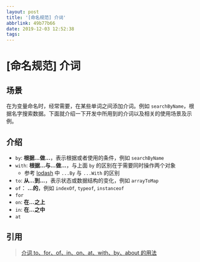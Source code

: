 ```yaml
---
layout: post
title: '[命名规范] 介词'
abbrlink: 49b77b66
date: 2019-12-03 12:52:38
tags:
---
```


# [命名规范] 介词

## 场景

在为变量命名时，经常需要，在某些单词之间添加介词。例如 `searchByName`，根据名字搜索数据。下面就介绍一下开发中所用到的介词以及相关的使用场景及示例。

## 介绍

- `by`: **根据...做...**，表示根据或者使用的条件，例如 `searchByName`
- `with`: **根据...与...做...**，与上面 `by` 的区别在于需要同时操作两个对象
  - 参考 [lodash](https://lodash.com/) 中 `...By` 与 `...With` 的区别
- `to`: **从...到...**，表示状态或数据结构的变化，例如 `arrayToMap`
- `of`： **...的**，例如 `indexOf`, `typeof`, `instanceof`
- `for`
- `on`: **在...之上**
- `in`: **在...之中**
- `at`

## 引用

> [介词 to、for、of、in、on、at、with、by、about 的用法](https://zhidao.baidu.com/question/149000464.html)
